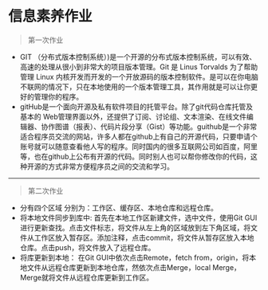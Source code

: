 ﻿# 信息素养作业
 > 第一次作业
 *  GIT （分布式版本控制系统）)是一个开源的分布式版本控制系统，可以有效、高速的处理从很小到非常大的项目版本管理。Git 是 Linus Torvalds 为了帮助管理 Linux 内核开发而开发的一个开放源码的版本控制软件。是可以在你电脑不联网的情况下，只在本地使用的一个版本管理工具，其作用就是可以让你更好的管理你的程序。
 *  gitHub是一个面向开源及私有软件项目的托管平台。除了git代码仓库托管及基本的 Web管理界面以外，还提供了订阅、讨论组、文本渲染、在线文件编辑器、协作图谱（报表）、代码片段分享（Gist）等功能。guithub是一个非常适合程序员交流的网站，许多人都在github上有自己的开源代码，只要申请个账号就可以随意查看他人写的程序。同时国内的很多互联网公司如百度，阿里等，也在github上公布有开源的代码。同时别人也可以帮你修改你的代码，这种开源的方式非常方便程序员之间的交流和学习。 
----------------------------------------------------------------------
 >第二次作业
 
 * 分有四个区域 分别为：工作区、缓存区、本地仓库和远程仓库。
 * 将本地文件同步到库中: 首先在本地工作区新建文件，选中文件，使用Git GUI进行更新查找。点击文件标志，将文件从左上角的区域放到左下角区域，将文件从工作区放入暂存区。添加注释，点击commit，将文件从暂存区放入本地仓库。点击push，将文件放入了远程仓库。
* 将库更新到本地： 在Git GUI中依次点击Remote，fetch from，origin，将本地文件从远程仓库更新到本地仓库，然依次点击Merge，local Merge，Merge就将文件从远程仓库更新到工作区。
